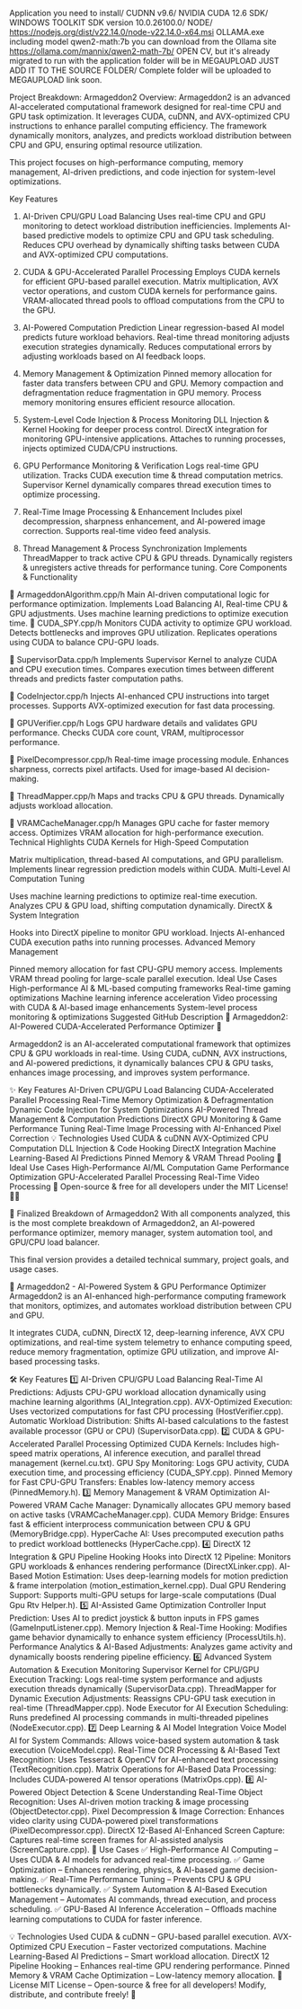 Application you need to install/ CUDNN v9.6/ 
NVIDIA CUDA 12.6 SDK/ WINDOWS TOOLKIT SDK version 10.0.26100.0/ 
NODE/ https://nodejs.org/dist/v22.14.0/node-v22.14.0-x64.msi
OLLAMA.exe including model qwen2-math:7b you can download from the Ollama site https://ollama.com/mannix/qwen2-math-7b/ 
OPEN CV, but it's already migrated to run with the application folder will be in MEGAUPLOAD JUST ADD IT TO THE SOURCE FOLDER/ 
Complete folder will be uploaded to MEGAUPLOAD link soon.

Project Breakdown: Armageddon2
Overview: Armageddon2 is an advanced AI-accelerated computational framework designed for real-time CPU and GPU task optimization. It leverages CUDA, cuDNN, and AVX-optimized CPU instructions to enhance parallel computing efficiency. The framework dynamically monitors, analyzes, and predicts workload distribution between CPU and GPU, ensuring optimal resource utilization.

This project focuses on high-performance computing, memory management, AI-driven predictions, and code injection for system-level optimizations.

Key Features
1. AI-Driven CPU/GPU Load Balancing
Uses real-time CPU and GPU monitoring to detect workload distribution inefficiencies.
Implements AI-based predictive models to optimize CPU and GPU task scheduling.
Reduces CPU overhead by dynamically shifting tasks between CUDA and AVX-optimized CPU computations.

2. CUDA & GPU-Accelerated Parallel Processing
Employs CUDA kernels for efficient GPU-based parallel execution.
Matrix multiplication, AVX vector operations, and custom CUDA kernels for performance gains.
VRAM-allocated thread pools to offload computations from the CPU to the GPU.

3. AI-Powered Computation Prediction
Linear regression-based AI model predicts future workload behaviors.
Real-time thread monitoring adjusts execution strategies dynamically.
Reduces computational errors by adjusting workloads based on AI feedback loops.

4. Memory Management & Optimization
Pinned memory allocation for faster data transfers between CPU and GPU.
Memory compaction and defragmentation reduce fragmentation in GPU memory.
Process memory monitoring ensures efficient resource allocation.

5. System-Level Code Injection & Process Monitoring
DLL Injection & Kernel Hooking for deeper process control.
DirectX integration for monitoring GPU-intensive applications.
Attaches to running processes, injects optimized CUDA/CPU instructions.

6. GPU Performance Monitoring & Verification
Logs real-time GPU utilization.
Tracks CUDA execution time & thread computation metrics.
Supervisor Kernel dynamically compares thread execution times to optimize processing.

7. Real-Time Image Processing & Enhancement
Includes pixel decompression, sharpness enhancement, and AI-powered image correction.
Supports real-time video feed analysis.

8. Thread Management & Process Synchronization
Implements ThreadMapper to track active CPU & GPU threads.
Dynamically registers & unregisters active threads for performance tuning.
Core Components & Functionality

🔹 ArmageddonAlgorithm.cpp/h
Main AI-driven computational logic for performance optimization.
Implements Load Balancing AI, Real-time CPU & GPU adjustments.
Uses machine learning predictions to optimize execution time.
🔹 CUDA_SPY.cpp/h
Monitors CUDA activity to optimize GPU workload.
Detects bottlenecks and improves GPU utilization.
Replicates operations using CUDA to balance CPU-GPU loads.

🔹 SupervisorData.cpp/h
Implements Supervisor Kernel to analyze CUDA and CPU execution times.
Compares execution times between different threads and predicts faster computation paths.

🔹 CodeInjector.cpp/h
Injects AI-enhanced CPU instructions into target processes.
Supports AVX-optimized execution for fast data processing.

🔹 GPUVerifier.cpp/h
Logs GPU hardware details and validates GPU performance.
Checks CUDA core count, VRAM, multiprocessor performance.

🔹 PixelDecompressor.cpp/h
Real-time image processing module.
Enhances sharpness, corrects pixel artifacts.
Used for image-based AI decision-making.

🔹 ThreadMapper.cpp/h
Maps and tracks CPU & GPU threads.
Dynamically adjusts workload allocation.

🔹 VRAMCacheManager.cpp/h
Manages GPU cache for faster memory access.
Optimizes VRAM allocation for high-performance execution.
Technical Highlights
CUDA Kernels for High-Speed Computation

Matrix multiplication, thread-based AI computations, and GPU parallelism.
Implements linear regression prediction models within CUDA.
Multi-Level AI Computation Tuning

Uses machine learning predictions to optimize real-time execution.
Analyzes CPU & GPU load, shifting computation dynamically.
DirectX & System Integration

Hooks into DirectX pipeline to monitor GPU workload.
Injects AI-enhanced CUDA execution paths into running processes.
Advanced Memory Management

Pinned memory allocation for fast CPU-GPU memory access.
Implements VRAM thread pooling for large-scale parallel execution.
Ideal Use Cases
High-performance AI & ML-based computing frameworks
Real-time gaming optimizations
Machine learning inference acceleration
Video processing with CUDA & AI-based image enhancements
System-level process monitoring & optimizations
Suggested GitHub Description
🚀 Armageddon2: AI-Powered CUDA-Accelerated Performance Optimizer 🚀

Armageddon2 is an AI-accelerated computational framework that optimizes CPU & GPU workloads in real-time. Using CUDA, cuDNN, AVX instructions, and AI-powered predictions, it dynamically balances CPU & GPU tasks, enhances image processing, and improves system performance.

✨ Key Features
AI-Driven CPU/GPU Load Balancing
CUDA-Accelerated Parallel Processing
Real-Time Memory Optimization & Defragmentation
Dynamic Code Injection for System Optimizations
AI-Powered Thread Management & Computation Predictions
DirectX GPU Monitoring & Game Performance Tuning
Real-Time Image Processing with AI-Enhanced Pixel Correction
💡 Technologies Used
CUDA & cuDNN
AVX-Optimized CPU Computation
DLL Injection & Code Hooking
DirectX Integration
Machine Learning-Based AI Predictions
Pinned Memory & VRAM Thread Pooling
🎯 Ideal Use Cases
High-Performance AI/ML Computation
Game Performance Optimization
GPU-Accelerated Parallel Processing
Real-Time Video Processing
🔗 Open-source & free for all developers under the MIT License! 🚀✨

📌 Finalized Breakdown of Armageddon2
With all components analyzed, this is the most complete breakdown of Armageddon2, an AI-powered performance optimizer, memory manager, system automation tool, and GPU/CPU load balancer.

This final version provides a detailed technical summary, project goals, and usage cases.

🚀 Armageddon2 - AI-Powered System & GPU Performance Optimizer
Armageddon2 is an AI-enhanced high-performance computing framework that monitors, optimizes, and automates workload distribution between CPU and GPU.

It integrates CUDA, cuDNN, DirectX 12, deep-learning inference, AVX CPU optimizations, and real-time system telemetry to enhance computing speed, reduce memory fragmentation, optimize GPU utilization, and improve AI-based processing tasks.

🛠 Key Features
1️⃣ AI-Driven CPU/GPU Load Balancing
Real-Time AI Predictions: Adjusts CPU-GPU workload allocation dynamically using machine learning algorithms (AI_Integration.cpp).
AVX-Optimized Execution: Uses vectorized computations for fast CPU processing (HostVerifier.cpp).
Automatic Workload Distribution: Shifts AI-based calculations to the fastest available processor (GPU or CPU) (SupervisorData.cpp).
2️⃣ CUDA & GPU-Accelerated Parallel Processing
Optimized CUDA Kernels: Includes high-speed matrix operations, AI inference execution, and parallel thread management (kernel.cu.txt).
GPU Spy Monitoring: Logs GPU activity, CUDA execution time, and processing efficiency (CUDA_SPY.cpp).
Pinned Memory for Fast CPU-GPU Transfers: Enables low-latency memory access (PinnedMemory.h).
3️⃣ Memory Management & VRAM Optimization
AI-Powered VRAM Cache Manager: Dynamically allocates GPU memory based on active tasks (VRAMCacheManager.cpp).
CUDA Memory Bridge: Ensures fast & efficient interprocess communication between CPU & GPU (MemoryBridge.cpp).
HyperCache AI: Uses precomputed execution paths to predict workload bottlenecks (HyperCache.cpp).
4️⃣ DirectX 12 Integration & GPU Pipeline Hooking
Hooks into DirectX 12 Pipeline: Monitors GPU workloads & enhances rendering performance (DirectXLinker.cpp).
AI-Based Motion Estimation: Uses deep-learning models for motion prediction & frame interpolation (motion_estimation_kernel.cpp).
Dual GPU Rendering Support: Supports multi-GPU setups for large-scale computations (Dual Gpu Rtv Helper.h).
5️⃣ AI-Assisted Game Optimization
Controller Input Prediction: Uses AI to predict joystick & button inputs in FPS games (GameInputListener.cpp).
Memory Injection & Real-Time Hooking: Modifies game behavior dynamically to enhance system efficiency (ProcessUtils.h).
Performance Analytics & AI-Based Adjustments: Analyzes game activity and dynamically boosts rendering pipeline efficiency.
6️⃣ Advanced System Automation & Execution Monitoring
Supervisor Kernel for CPU/GPU Execution Tracking: Logs real-time system performance and adjusts execution threads dynamically (SupervisorData.cpp).
ThreadMapper for Dynamic Execution Adjustments: Reassigns CPU-GPU task execution in real-time (ThreadMapper.cpp).
Node Executor for AI Execution Scheduling: Runs predefined AI processing commands in multi-threaded pipelines (NodeExecutor.cpp).
7️⃣ Deep Learning & AI Model Integration
Voice Model AI for System Commands: Allows voice-based system automation & task execution (VoiceModel.cpp).
Real-Time OCR Processing & AI-Based Text Recognition: Uses Tesseract & OpenCV for AI-enhanced text processing (TextRecognition.cpp).
Matrix Operations for AI-Based Data Processing: Includes CUDA-powered AI tensor operations (MatrixOps.cpp).
8️⃣ AI-Powered Object Detection & Scene Understanding
Real-Time Object Recognition: Uses AI-driven motion tracking & image processing (ObjectDetector.cpp).
Pixel Decompression & Image Correction: Enhances video clarity using CUDA-powered pixel transformations (PixelDecompressor.cpp).
DirectX 12-Based AI-Enhanced Screen Capture: Captures real-time screen frames for AI-assisted analysis (ScreenCapture.cpp).
🎯 Use Cases
✅ High-Performance AI Computing – Uses CUDA & AI models for advanced real-time processing.
✅ Game Optimization – Enhances rendering, physics, & AI-based game decision-making.
✅ Real-Time Performance Tuning – Prevents CPU & GPU bottlenecks dynamically.
✅ System Automation & AI-Based Execution Management – Automates AI commands, thread execution, and process scheduling.
✅ GPU-Based AI Inference Acceleration – Offloads machine learning computations to CUDA for faster inference.

💡 Technologies Used
CUDA & cuDNN – GPU-based parallel execution.
AVX-Optimized CPU Execution – Faster vectorized computations.
Machine Learning-Based AI Predictions – Smart workload allocation.
DirectX 12 Pipeline Hooking – Enhances real-time GPU rendering performance.
Pinned Memory & VRAM Cache Optimization – Low-latency memory allocation.
📜 License
MIT License – Open-source & free for all developers!
Modify, distribute, and contribute freely! 🚀


